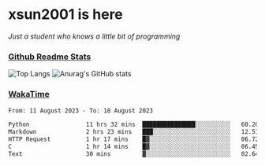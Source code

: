 # xsun2001 is here

*Just a student who knows a little bit of programming*

### [Github Readme Stats](https://github.com/anuraghazra/github-readme-stats)

![Top Langs](https://github-readme-stats.vercel.app/api/top-langs/?username=xsun2001&layout=compact&theme=radical) ![Anurag's GitHub stats](https://github-readme-stats.vercel.app/api?username=xsun2001&show_icons=true&theme=radical)

### [WakaTime](https://wakatime.com)

<!--START_SECTION:waka-->

```txt
From: 11 August 2023 - To: 18 August 2023

Python                11 hrs 32 mins  ███████████████░░░░░░░░░░   60.20 %
Markdown              2 hrs 23 mins   ███░░░░░░░░░░░░░░░░░░░░░░   12.51 %
HTTP Request          1 hr 17 mins    █▓░░░░░░░░░░░░░░░░░░░░░░░   06.72 %
C                     1 hr 14 mins    █▓░░░░░░░░░░░░░░░░░░░░░░░   06.45 %
Text                  30 mins         ▓░░░░░░░░░░░░░░░░░░░░░░░░   02.64 %
```

<!--END_SECTION:waka-->
